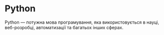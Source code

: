 # Python

Python — потужна мова програмування, яка використовується в науці, веб-розробці, автоматизації та багатьох інших сферах.
